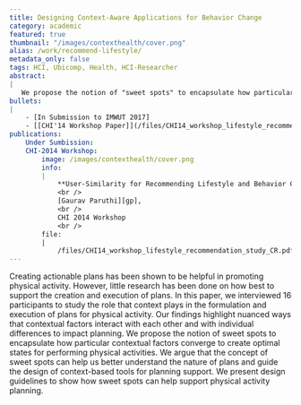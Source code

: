 ```yaml
---
title: Designing Context-Aware Applications for Behavior Change
category: academic
featured: true
thumbnail: "/images/contexthealth/cover.png"
alias: /work/recommend-lifestyle/
metadata_only: false
tags: HCI, Ubicomp, Health, HCI-Researcher
abstract:
|
   We propose the notion of "sweet spots" to encapsulate how particular contextual factors converge to create optimal states for performing physical activities.
bullets:
|
    - [In Submission to IMWUT 2017]
    - [[CHI'14 Workshop Paper]](/files/CHI14_workshop_lifestyle_recommendation_study_CR.pdf)
publications:
    Under Sumbission:
    CHI-2014 Workshop:
        image: /images/contexthealth/cover.png
        info:
        |
            **User-Similarity for Recommending Lifestyle and Behavior Changes **
            <br />
            [Gaurav Paruthi][gp],
            <br />
            CHI 2014 Workshop
            <br />
        file:
        |   
            /files/CHI14_workshop_lifestyle_recommendation_study_CR.pdf
---
```


Creating actionable plans has been shown to be helpful in promoting physical activity. However, little research has been done on how best to support the creation and execution of plans. In this paper, we interviewed 16 participants to study the role that context plays in the formulation and execution of plans for physical activity. Our findings highlight nuanced ways that contextual factors interact with each other and with individual differences to impact planning. We propose the notion of sweet spots to encapsulate how particular contextual factors converge to create optimal states for performing physical activities. We argue that the concept of sweet spots can help us better understand the nature of plans and guide the design of context-based tools for planning support. We present design guidelines to show how sweet spots can help support physical activity planning.

